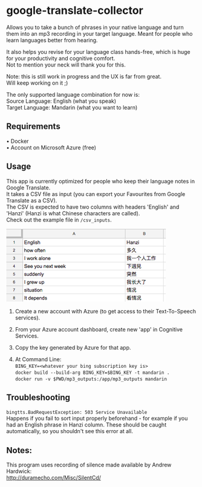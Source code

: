 # google-translate-collector

Allows you to take a bunch of phrases in your native language and turn them into an mp3 recording in your target language. Meant for people who learn languages better from hearing.

It also helps you revise for your language class hands-free, which is huge for your productivity and cognitive comfort.  
Not to mention your neck will thank you for this.

Note: this is still work in progress and the UX is far from great.  
Will keep working on it ;)

The only supported language combination for now is:  
Source Language: English (what you speak)  
Target Language: Mandarin (what you want to learn)

## Requirements

• Docker  
• Account on Microsoft Azure (free)

## Usage

This app is currently optimized for people who keep their language notes in Google Translate.  
It takes a CSV file as input (you can export your Favourites from Google Translate as a CSV).  
The CSV is expected to have two columns with headers 'English' and 'Hanzi' (Hanzi is what Chinese characters are called).  
Check out the example file in `/csv_inputs`.

![alt text](readme_images/csv_example.png)

1.  Create a new account with Azure (to get access to their Text-To-Speech services).
2.  From your Azure account dashboard, create new 'app' in Cognitive Services.
3.  Copy the key generated by Azure for that app.

4.  At Command Line:  
    `BING_KEY=<whatever your bing subscription key is>`  
    `docker build --build-arg BING_KEY=$BING_KEY -t mandarin .`  
    `docker run -v $PWD/mp3_outputs:/app/mp3_outputs mandarin`

## Troubleshooting

`bingtts.BadRequestException: 503 Service Unavailable`  
Happens if you fail to sort input properly beforehand - for example if you had an English phrase in Hanzi column. These should be caught automatically, so you shouldn't see this error at all.

## Notes:

This program uses recording of silence made available by Andrew Hardwick:  
http://duramecho.com/Misc/SilentCd/
